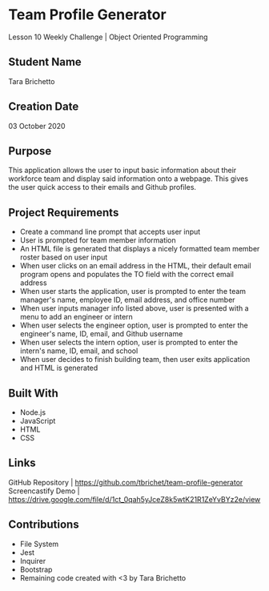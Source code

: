 # Team Profile Generator
Lesson 10 Weekly Challenge | Object Oriented Programming
## Student Name
Tara Brichetto
## Creation Date
03 October 2020
## Purpose
This application allows the user to input basic information about their workforce team and display said information onto a webpage. This gives the user quick access to their emails and Github profiles.

## Project Requirements
* Create a command line prompt that accepts user input <br>
* User is prompted for team member information <br>
* An HTML file is generated that displays a nicely formatted team member roster based on user input <br>
* When user clicks on an email address in the HTML, their default email program opens and populates the TO field with the correct email address <br>
* When user starts the application, user is prompted to enter the team manager's name, employee ID, email address, and office number <br>
* When user inputs manager info listed above, user is presented with a menu to add an engineer or intern <br>
* When user selects the engineer option, user is prompted to enter the engineer's name, ID, email, and Github username <br>
* When user selects the intern option, user is prompted to enter the intern's name, ID, email, and school <br>
* When user decides to finish building team, then user exits application and HTML is generated <br>

## Built With
* Node.js<br>
* JavaScript <br>
* HTML <br>
* CSS <br>

## Links
GitHub Repository | https://github.com/tbrichet/team-profile-generator <br>
Screencastify Demo | https://drive.google.com/file/d/1ct_0qah5yJceZ8k5wtK21R1ZeYvBYz2e/view

## Contributions
* File System <br>
* Jest <br>
* Inquirer <br>
* Bootstrap <br>
* Remaining code created with <3 by Tara Brichetto